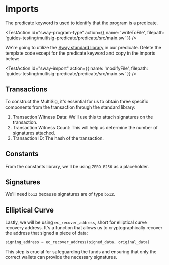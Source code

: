 
# Imports

The predicate keyword is used to identify that the program is a predicate.

<TestAction
id="sway-program-type"
action={{
  name: 'writeToFile',
  filepath: 'guides-testing/multisig-predicate/predicate/src/main.sw'
}}
/>

<CodeImport
  file="../../examples/intro-to-predicates/multisig-predicate/src/main.sw"
  comment="predicate"
  commentType="//"
  lang="sway"
/>

We're going to utilize the [Sway standard library](https://github.com/FuelLabs/sway/tree/master/sway-lib-std) in our predicate. Delete the template code except for the predicate keyword and copy in the imports below:

<TestAction
id="sway-import"
action={{
  name: 'modifyFile',
  filepath: 'guides-testing/multisig-predicate/predicate/src/main.sw'
}}
/>

<CodeImport
  file="../../examples/intro-to-predicates/multisig-predicate/src/main.sw"
  comment="import_parent"
  commentType="//"
  lang="sway"
/>

## Transactions

To construct the MultiSig, it's essential for us to obtain three specific components from the transaction through the standard library:

<CodeImport
  file="../../examples/intro-to-predicates/multisig-predicate/src/main.sw"
  comment="import_tx"
  commentType="//"
  lang="sway"
/>

1. Transaction Witness Data: We'll use this to attach signatures on the transaction.
2. Transaction Witness Count: This will help us determine the number of signatures attached.
3. Transaction ID: The hash of the transaction.

## Constants

From the constants library, we'll be using `ZERO_B256` as a placeholder.

<CodeImport
  file="../../examples/intro-to-predicates/multisig-predicate/src/main.sw"
  comment="import_zero_b256"
  commentType="//"
  lang="sway"
/>

## Signatures

We'll need `b512` because signatures are of type `b512`.

<CodeImport
  file="../../examples/intro-to-predicates/multisig-predicate/src/main.sw"
  comment="import_b512"
  commentType="//"
  lang="sway"
/>

## Elliptical Curve

Lastly, we will be using `ec_recover_address`, short for elliptical curve recovery address. It's a function that allows us to cryptographically recover the address that signed a piece of data:

```rust
signing_address = ec_recover_address(signed_data, original_data)
```

This step is crucial for safeguarding the funds and ensuring that only the correct wallets can provide the necessary signatures.

<CodeImport
  file="../../examples/intro-to-predicates/multisig-predicate/src/main.sw"
  comment="import_ecr"
  commentType="//"
  lang="sway"
/>
